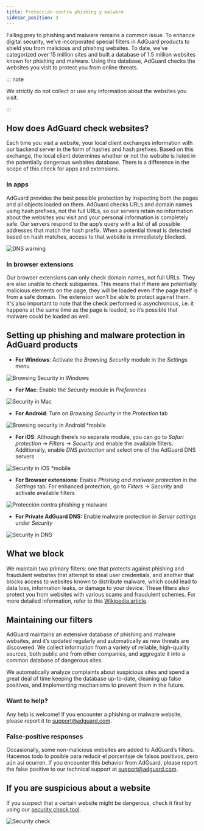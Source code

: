 ```yaml
---
title: Protección contra phishing y malware
sidebar_position: 3
---
```


Falling prey to phishing and malware remains a common issue. To enhance digital security, we’ve incorporated special filters in AdGuard products to shield you from malicious and phishing websites. To date, we’ve categorized over 15 million sites and built a database of 1.5 million websites known for phishing and malware. Using this database, AdGuard checks the websites you visit to protect you from online threats.

::: note

We strictly do not collect or use any information about the websites you visit.

:::

## How does AdGuard check websites?​

Each time you visit a website, your local client exchanges information with our backend server in the form of hashes and hash prefixes. Based on this exchange, the local client determines whether or not the website is listed in the potentially dangerous websites database. There is a difference in the scope of this check for apps and extensions.

### In apps

AdGuard provides the best possible protection by inspecting both the pages and all objects loaded on them. AdGuard checks URLs and domain names using hash prefixes, not the full URLs, so our servers retain no information about the websites you visit and your personal information is completely safe. Our servers respond to the app’s query with a list of all possible addresses that match the hash prefix. When a potential threat is detected based on hash matches, access to that website is immediately blocked.

![DNS warning](https://cdn.adtidy.org/content/kb/ad_blocker/general/bs_diana.png)

### In browser extensions

Our browser extensions can only check domain names, not full URLs. They are also unable to check subqueries. This means that if there are potentially malicious elements on the page, they will be loaded even if the page itself is from a safe domain. The extension won’t be able to protect against them. It's also important to note that the check performed is asynchronous, i.e. it happens at the same time as the page is loaded, so it’s possible that malware could be loaded as well.

## Setting up phishing and malware protection in AdGuard products

- **For Windows**: Activate the *Browsing Security* module in the *Settings* menu

![Browsing Security in Windows](https://cdn.adtidy.org/content/kb/ad_blocker/general/windows.png)

- **For Mac**: Enable the *Security* module in *Preferences*

![Security in Mac](https://cdn.adtidy.org/content/kb/ad_blocker/general/bs_mac.png)

- **For Android**: Turn on *Browsing Security* in the *Protection* tab

![Browsing security in Android *mobile](https://cdn.adtidy.org/content/kb/ad_blocker/general/bs_android.png)

- **For iOS**: Although there’s no separate module, you can go to *Safari protection* → *Filters* → *Security* and enable the available filters. Additionally, enable *DNS protection* and select one of the AdGuard DNS servers

![Security in iOS *mobile](https://cdn.adtidy.org/content/kb/ad_blocker/general/bs_ios.jpg)

- **For Browser extensions**: Enable *Phishing and malware protection* in the *Settings* tab. For enhanced protection, go to *Filters* → *Security* and activate available filters

![Protección contra phishing y malware](https://cdn.adtidy.org/content/kb/ad_blocker/general/extension_protection.png)

- **For Private AdGuard DNS:** Enable malware protection in *Server settings* under *Security*

![Security in DNS](https://cdn.adtidy.org/content/kb/ad_blocker/general/bs_dns.png)

## What we block

We maintain two primary filters: one that protects against phishing and fraudulent websites that attempt to steal user credentials, and another that blocks access to websites known to distribute malware, which could lead to data loss, information leaks, or damage to your device. These filters also protect you from websites with various scams and fraudulent schemes. For more detailed information, refer to this [Wikipedia article](https://en.wikipedia.org/wiki/Phishing).

## Maintaining our filters

AdGuard maintains an extensive database of phishing and malware websites, and it’s updated regularly and automatically as new threats are discovered. We collect information from a variety of reliable, high-quality sources, both public and from other companies, and aggregate it into a common database of dangerous sites.

We automatically analyze complaints about suspicious sites and spend a great deal of time keeping the database up-to-date, cleaning up false positives, and implementing mechanisms to prevent them in the future.

### Want to help?​

Any help is welcome! If you encounter a phishing or malware website, please report it to <support@adguard.com>.

### False-positive responses​

Occasionally, some non-malicious websites are added to AdGuard’s filters. Hacemos todo lo posible para reducir el porcentaje de falsos positivos, pero aún así ocurren. If you encounter this behavior from AdGuard, please report the false positive to our technical support at <support@adguard.com>.

## If you are suspicious about a website

If you suspect that a certain website might be dangerous, check it first by using our [security check tool](https://reports.adguard.com/welcome.html).

![Security check](https://cdn.adtidy.org/content/kb/ad_blocker/general/site_warning.png)

